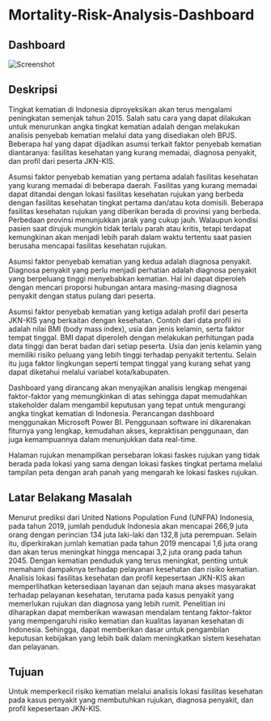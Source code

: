 # Mortality-Risk-Analysis-Dashboard

## Dashboard

![Screenshot](ScreenshotDashboard/Page1.png")

## Deskripsi 
Tingkat kematian di Indonesia diproyeksikan akan terus mengalami peningkatan semenjak tahun 2015. Salah satu cara yang dapat dilakukan untuk menurunkan angka tingkat kematian adalah dengan melakukan analisis penyebab kematian melalui data yang disediakan oleh BPJS. Beberapa hal yang dapat dijadikan asumsi terkait faktor penyebab kematian diantaranya: fasilitas kesehatan yang kurang memadai, diagnosa penyakit, dan profil dari peserta JKN-KIS. 

Asumsi faktor penyebab kematian yang pertama adalah fasilitas kesehatan yang kurang memadai di beberapa daerah. Fasilitas yang kurang memadai dapat ditandai dengan lokasi fasilitas kesehatan rujukan yang berbeda dengan fasilitas kesehatan tingkat pertama dan/atau kota domisili. Beberapa fasilitas kesehatan rujukan yang diberikan berada di provinsi yang berbeda. Perbedaan provinsi menunjukkan jarak yang cukup jauh. Walaupun kondisi pasien saat dirujuk mungkin tidak terlalu parah atau kritis, tetapi terdapat kemungkinan akan menjadi lebih parah dalam waktu tertentu saat pasien berusaha mencapai fasilitas kesehatan rujukan. 

Asumsi faktor penyebab kematian yang kedua adalah diagnosa penyakit. Diagnosa penyakit yang perlu menjadi perhatian adalah diagnosa penyakit yang berpeluang tinggi menyebabkan kematian. Hal ini dapat diperoleh dengan mencari proporsi hubungan antara masing-masing diagnosa penyakit dengan status pulang dari peserta.

Asumsi faktor penyebab kematian yang ketiga adalah profil dari peserta JKN-KIS yang berkaitan dengan kesehatan. Contoh dari data profil ini adalah nilai BMI (body mass index), usia dan jenis kelamin, serta faktor tempat tinggal. BMI dapat diperoleh dengan melakukan perhitungan pada data tinggi dan berat badan dari setiap peserta. Usia dan jenis kelamin yang memiliki risiko peluang yang lebih tinggi terhadap penyakit tertentu. Selain itu juga faktor lingkungan seperti tempat tinggal yang kurang sehat yang dapat diketahui melalui variabel kota/kabupaten. 

Dashboard yang dirancang akan menyajikan analisis lengkap mengenai faktor-faktor yang memungkinkan di atas sehingga dapat memudahkan stakeholder dalam mengambil keputusan yang tepat untuk mengurangi angka tingkat kematian di Indonesia. Perancangan dashboard menggunakan Microsoft Power BI. Penggunaan software ini dikarenakan fiturnya yang lengkap, kemudahan akses, kepraktisan penggunaan, dan juga kemampuannya dalam menunjukkan data real-time.

Halaman rujukan menampilkan persebaran lokasi faskes rujukan yang tidak berada pada lokasi yang sama dengan lokasi faskes tingkat pertama melalui tampilan peta dengan arah panah yang mengarah ke lokasi faskes rujukan.  

## Latar Belakang Masalah
Menurut prediksi dari United Nations Population Fund (UNFPA) Indonesia, pada tahun 2019, jumlah penduduk Indonesia akan mencapai 266,9 juta orang dengan perincian 134 juta laki-laki dan 132,8 juta perempuan. Selain itu, diperkirakan jumlah kematian pada tahun 2019 mencapai 1,6 juta orang dan akan terus meningkat hingga mencapai 3,2 juta orang pada tahun 2045. Dengan kematian penduduk yang terus meningkat, penting untuk memahami dampaknya terhadap pelayanan kesehatan dan risiko kematian. Analisis lokasi fasilitas kesehatan dan profil kepesertaan JKN-KIS akan memperlihatkan ketersediaan layanan dan sejauh mana akses masyarakat terhadap pelayanan kesehatan, terutama pada kasus penyakit yang memerlukan rujukan dan diagnosa yang lebih rumit. Penelitian ini diharapkan dapat memberikan wawasan mendalam tentang faktor-faktor yang mempengaruhi risiko kematian dan kualitas layanan kesehatan di Indonesia. Sehingga, dapat memberikan dasar untuk pengambilan keputusan kebijakan yang lebih baik dalam meningkatkan sistem kesehatan dan pelayanan.

## Tujuan
Untuk memperkecil risiko kematian melalui analisis lokasi fasilitas kesehatan pada kasus penyakit yang membutuhkan rujukan, diagnosa penyakit, dan profil kepesertaan JKN-KIS. 
